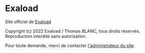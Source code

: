 # Exaload

Site officiel de [Exaload](https://exaload.glitch.me)

Copyright (c) 2022 Exaload / Thomas BLANC, tous droits réservés.
Reproduction interdite sans autorisation.

Pour toute demande, merci de contacter [l'administrateur du site](mailto:exaload.web@gmail.com).
